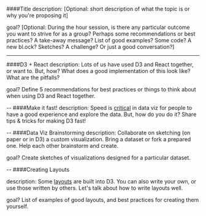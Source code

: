 ####Title
description: [Optional: short description of what the topic is or why you're proposing it]

goal? [Optional: During the hour session, is there any particular outcome you want to strive for as a group? Perhaps some recommendations or best practices? A take-away message? List of good examples? Some code? A new bl.ock? Sketches? A challenge? Or just a good conversation?]


----
####D3 + React
description: Lots of us have used D3 and React together, or want to. But, how? What does a good implementation of this look like? What are the pitfalls?

goal? Define 5 recommendations for best practices or things to think about when using D3 and React together.

--
####Make it fast!
description: Speed is [critical](https://idl.cs.washington.edu/papers/latency/) in data viz for people to have a good experience and explore the data. But, how do you do it? Share tips & tricks for making D3 fast!

--
####Data Viz Brainstorming
description: Collaborate on sketching (on paper or in D3) a custom visualization. Bring a dataset or fork a prepared one. Help each other brainstorm and create.

goal? Create sketches of visualizations designed for a particular dataset.

--
####Creating Layouts

description: Some [layouts](https://github.com/mbostock/d3/wiki/Layouts) are built into D3. You can also write your own, or use those written by others. Let's talk about how to write layouts well. 

goal? List of examples of good layouts, and best practices for creating them yourself. 
